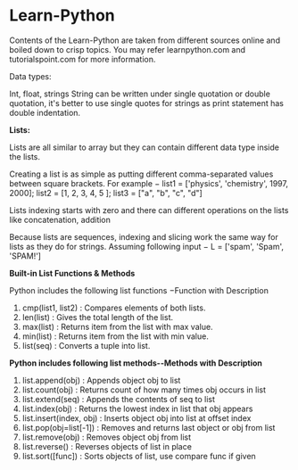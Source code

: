 # Learn-Python

Contents of the Learn-Python are taken from different sources online and boiled down to crisp topics. You may refer learnpython.com and tutorialspoint.com for more information.

Data types:

Int, float, strings
String can be written under single quotation or double quotation, it's better to use single quotes for strings as print statement has double indentation.

**Lists:**

Lists are all similar to array but they can contain different data type inside the lists.

Creating a list is as simple as putting different comma-separated values between square brackets. For example −
list1 = ['physics', 'chemistry', 1997, 2000];
list2 = [1, 2, 3, 4, 5 ];
list3 = ["a", "b", "c", "d"]

Lists indexing starts with zero and there can different operations on the lists like concatenation, addition

Because lists are sequences, indexing and slicing work the same way for lists as they do for strings.
Assuming following input −
L = ['spam', 'Spam', 'SPAM!']

**Built-in List Functions & Methods**

Python includes the following list functions −Function with Description 
1. cmp(list1, list2) : Compares elements of both lists.
2. len(list) : Gives the total length of the list.
3. max(list) : Returns item from the list with max value.
4. min(list) : Returns item from the list with min value.
5. list(seq) : Converts a tuple into list.


**Python includes following list methods--Methods with Description** 

1. list.append(obj) : Appends object obj to list
2. list.count(obj) : Returns count of how many times obj occurs in list
3. list.extend(seq) : Appends the contents of seq to list
4. list.index(obj) : Returns the lowest index in list that obj appears
5. list.insert(index, obj) : Inserts object obj into list at offset index
6. list.pop(obj=list[-1]) : Removes and returns last object or obj from list
7. list.remove(obj) : Removes object obj from list
8. list.reverse() : Reverses objects of list in place
9. list.sort([func]) : Sorts objects of list, use compare func if given
